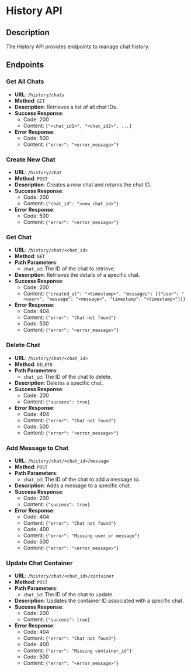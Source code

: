# History API

## Description
The History API provides endpoints to manage chat history.

## Endpoints

### Get All Chats
- **URL**: `/history/chats`
- **Method**: `GET`
- **Description**: Retrieves a list of all chat IDs.
- **Success Response**:
    - Code: 200
    - Content: `["<chat_id1>", "<chat_id2>", ...]`
- **Error Response**:
    - Code: 500
    - Content: `{"error": "<error_message>"}`

### Create New Chat
- **URL**: `/history/chat`
- **Method**: `POST`
- **Description**: Creates a new chat and returns the chat ID.
- **Success Response**:
    - Code: 200
    - Content: `{"chat_id": "<new_chat_id>"}`
- **Error Response**:
    - Code: 500
    - Content: `{"error": "<error_message>"}`

### Get Chat
- **URL**: `/history/chat/<chat_id>`
- **Method**: `GET`
- **Path Parameters**:
    - `chat_id`: The ID of the chat to retrieve.
- **Description**: Retrieves the details of a specific chat.
- **Success Response**:
    - Code: 200
    - Content: `{"created_at": "<timestamp>", "messages": [{"user": "<user>", "message": "<message>", "timestamp": "<timestamp>"}]}`
- **Error Response**:
    - Code: 404
    - Content: `{"error": "Chat not found"}`
    - Code: 500
    - Content: `{"error": "<error_message>"}`

### Delete Chat
- **URL**: `/history/chat/<chat_id>`
- **Method**: `DELETE`
- **Path Parameters**:
    - `chat_id`: The ID of the chat to delete.
- **Description**: Deletes a specific chat.
- **Success Response**:
    - Code: 200
    - Content: `{"success": true}`
- **Error Response**:
    - Code: 404
    - Content: `{"error": "Chat not found"}`
    - Code: 500
    - Content: `{"error": "<error_message>"}`

### Add Message to Chat
- **URL**: `/history/chat/<chat_id>/message`
- **Method**: `POST`
- **Path Parameters**:
    - `chat_id`: The ID of the chat to add a message to.
- **Description**: Adds a message to a specific chat.
- **Success Response**:
    - Code: 200
    - Content: `{"success": true}`
- **Error Response**:
    - Code: 404
    - Content: `{"error": "Chat not found"}`
    - Code: 400
    - Content: `{"error": "Missing user or message"}`
    - Code: 500
    - Content: `{"error": "<error_message>"}`

### Update Chat Container
- **URL**: `/history/chat/<chat_id>/container`
- **Method**: `POST`
- **Path Parameters**:
    - `chat_id`: The ID of the chat to update.
- **Description**: Updates the container ID associated with a specific chat.
- **Success Response**:
    - Code: 200
    - Content: `{"success": true}`
- **Error Response**:
    - Code: 404
    - Content: `{"error": "Chat not found"}`
    - Code: 400
    - Content: `{"error": "Missing container_id"}`
    - Code: 500
    - Content: `{"error": "<error_message>"}`
